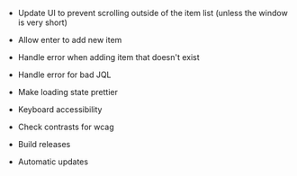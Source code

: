 * Update UI to prevent scrolling outside of the item list (unless the window is very short)
* Allow enter to add new item

* Handle error when adding item that doesn't exist
* Handle error for bad JQL
* Make loading state prettier
* Keyboard accessibility
* Check contrasts for wcag
* Build releases
* Automatic updates